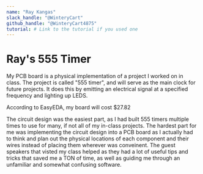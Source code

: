 ```yaml
---
name: "Ray Kangas"
slack_handle: "@WinteryCart"
github_handle: "@WinteryCart4875"
tutorial: # Link to the tutorial if you used one
---
```


# Ray's 555 Timer

My PCB board is a physical implementation of a project I worked on in class. The project is called "555 timer", and will serve as the main clock for future projects. It does this by emitting an electrical signal at a specified frequency and lighting up LEDS.<!-- Describe your board in 2-3 sentences. What are you making? What will it do? -->

According to EasyEDA, my board will cost $27.82<!-- How much is it going to cost? -->

The circuit design was the easiest part, as I had built 555 timers multiple times to use for many, if not all of my in-class projects. The hardest part for me was implementing the circuit design into a PCB board as I actually had to think and plan out the physical locations of each component and their wires instead of placing them wherever was conveinent. The guest speakers that visted my class helped as they had a lot of useful tips and tricks that saved me a TON of time, as well as guiding me through an unfamiliar and somewhat confusing software.<!-- Tell us a little bit about your design process. What were some challenges? What helped? ***Totally optional*** -->
